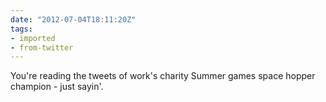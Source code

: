 ```yaml
---
date: "2012-07-04T18:11:20Z"
tags:
- imported
- from-twitter
---
```

You're reading the tweets of work's charity Summer games space hopper champion - just sayin'.

